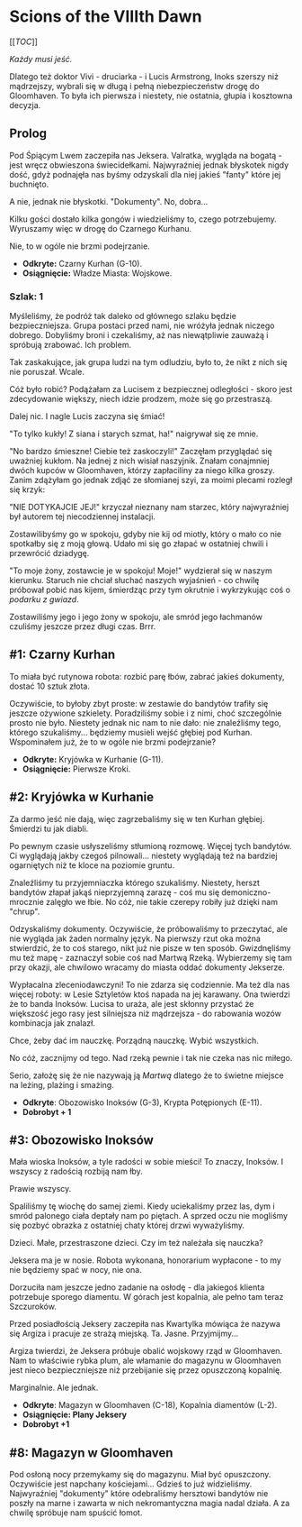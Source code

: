 # Scions of the VIIIth Dawn

[[_TOC_]]

_Każdy musi jeść._

Dlatego też doktor Vivi - druciarka - i Lucis Armstrong, Inoks szerszy niż mądrzejszy, wybrali się w długą i pełną niebezpieczeństw drogę do Gloomhaven.
To była ich pierwsza i niestety, nie ostatnia, głupia i kosztowna decyzja.

## Prolog

Pod Śpiącym Lwem zaczepiła nas Jeksera. Valratka, wygląda na bogatą - jest wręcz obwieszona świecidełkami.
Najwyraźniej jednak błyskotek nigdy dość, gdyż podnajęła nas byśmy odzyskali dla niej jakieś "fanty" które jej buchnięto.

A nie, jednak nie błyskotki. "Dokumenty". No, dobra...

Kilku gości dostało kilka gongów i wiedzieliśmy to, czego potrzebujemy. Wyruszamy więc w drogę do Czarnego Kurhanu.

Nie, to w ogóle nie brzmi podejrzanie.

* **Odkryte:** Czarny Kurhan (G-10).
* **Osiągnięcie:** Władze Miasta: Wojskowe.

### Szlak: 1

Myśleliśmy, że podróż tak daleko od głównego szlaku będzie bezpieczniejsza. Grupa postaci przed nami, nie wróżyła jednak niczego dobrego. Dobyliśmy broni i czekaliśmy, aż nas niewątpliwie zauważą i spróbują zrabować. Ich problem.

Tak zaskakujące, jak grupa ludzi na tym odludziu, było to, że nikt z nich się nie poruszał. Wcale.

Cóż było robić? Podążałam za Lucisem z bezpiecznej odległości - skoro jest zdecydowanie większy, niech idzie prodzem, może się go przestraszą.

Dalej nic. I nagle Lucis zaczyna się śmiać!

"To tylko kukły! Z siana i starych szmat, ha!" naigrywał się ze mnie.
 
"No bardzo śmieszne! Ciebie też zaskoczyli!" Zaczęłam przyglądać się uważniej kukłom. Na jednej z nich wisiał naszyjnik. Znałam conajmniej dwóch kupców w Gloomhaven, którzy zapłaciliny za niego kilka groszy. Zanim zdążyłam go jednak zdjąć ze słomianej szyi, za moimi plecami rozległ się krzyk:
 
"NIE DOTYKAJCIE JEJ!" krzyczał nieznany nam starzec, który najwyraźniej był autorem tej niecodziennej instalacji.
 
Zostawilibyśmy go w spokoju, gdyby nie kij od miotły, który o mało co nie spotkałby się z moją głową. 
Udało mi się go złapać w ostatniej chwili i przewrócić dziadygę.

"To moje żony, zostawcie je w spokoju! Moje!" wydzierał się w naszym kierunku. Staruch nie chciał słuchać naszych wyjaśnień - co chwilę próbował pobić nas kijem, śmierdząc przy tym okrutnie i wykrzykując coś o _podarku z gwiazd_.

Zostawiliśmy jego i jego żony w spokoju, ale smród jego łachmanów czuliśmy jeszcze przez długi czas. Brrr.


## #1: Czarny Kurhan

To miała być rutynowa robota: rozbić parę łbów, zabrać jakieś dokumenty, dostać 10 sztuk złota.

Oczywiście, to byłoby zbyt proste: w zestawie do bandytów trafiły się jeszcze ożywione szkielety. Poradziliśmy sobie i z nimi, choć szczególnie prosto nie było. Niestety jednak nic nam to nie dało: nie znaleźliśmy tego, którego szukaliśmy... będziemy musieli wejść głębiej pod Kurhan. Wspominałem już, że to w ogóle nie brzmi podejrzanie?

* **Odkryte:** Kryjówka w Kurhanie (G-11).
* **Osiągnięcie:** Pierwsze Kroki.

## #2: Kryjówka w Kurhanie

Za darmo jeść nie dają, więc zagrzebaliśmy się w ten Kurhan głębiej. Śmierdzi tu jak diabli.

Po pewnym czasie usłyszeliśmy stłumioną rozmowę. Więcej tych bandytów. Ci wyglądają jakby czegoś pilnowali... niestety wyglądają też na bardziej ogarniętych niż te kloce na poziomie gruntu.

Znaleźliśmy tu przyjemniaczka którego szukaliśmy. Niestety, herszt bandytów złapał jakąś nieprzyjemną zarazę - coś mu się demoniczno-mrocznie zalęgło we łbie. No cóż, nie takie czerepy robiły już dzięki nam "chrup".

Odzyskaliśmy dokumenty. Oczywiście, że próbowaliśmy to przeczytać, ale nie wygląda jak żaden normalny język. Na pierwszy rzut oka można stwierdzić, że to coś starego, nikt już nie pisze w ten sposób. Gwizdnęliśmy mu też mapę - zaznaczył sobie coś nad Martwą Rzeką. Wybierzemy się tam przy okazji, ale chwilowo wracamy do miasta oddać dokumenty Jekserze.

Wypłacalna zleceniodawczyni! To nie zdarza się codziennie. Ma też dla nas więcej roboty: w Lesie Sztyletów ktoś napada na jej karawany. Ona twierdzi że to banda Inoksów. Lucisa to uraża, ale jest skłonny przystać że większość jego rasy jest silniejsza niż mądrzejsza - do rabowania wozów kombinacja jak znalazł.

Chce, żeby dać im nauczkę. Porządną nauczkę. Wybić wszystkich.

No cóż, zacznijmy od tego. Nad rzeką pewnie i tak nie czeka nas nic miłego.

Serio, założę się że nie nazywają ją _Martwą_ dlatego że to świetne miejsce na leżing, plażing i smażing.

* **Odkryte**: Obozowisko Inoksów (G-3), Krypta Potępionych (E-11).
* **Dobrobyt + 1**

## #3: Obozowisko Inoksów

Mała wioska Inoksów, a tyle radości w sobie mieści! To znaczy, Inoksów. I wszyscy z radością rozbiją nam łby.

Prawie wszyscy.

Spaliliśmy tę wiochę do samej ziemi. Kiedy uciekaliśmy przez las, dym i smród palonego ciała deptały nam po piętach. A sprzed
oczu nie mogliśmy się pozbyć obrazka z ostatniej chaty której drzwi wyważyliśmy.

Dzieci. Małe, przestraszone dzieci. Czy im też należała się nauczka?

Jeksera ma je w nosie. Robota wykonana, honorarium wypłacone - to my nie będziemy spać w nocy, nie ona.

Dorzuciła nam jeszcze jedno zadanie na osłodę - dla jakiegoś klienta potrzebuje sporego diamentu. W górach jest kopalnia, ale 
pełno tam teraz Szczuroków.

Przed posiadłością Jeksery zaczepiła nas Kwartylka mówiąca że nazywa się Argiza i pracuje ze strażą miejską. Ta. Jasne. Przyjmijmy...

Argiza twierdzi, że Jeksera próbuje obalić wojskowy rząd w Gloomhaven. Nam to właściwie rybka plum, ale włamanie do magazynu w Gloomhaven jest nieco bezpieczniejsze niż przebijanie się przez opuszczoną kopalnię.

Marginalnie. Ale jednak.

* **Odkryte**: Magazyn w Gloomhaven (C-18), Kopalnia diamentów (L-2).
* **Osiągnięcie: Plany Jeksery**
* **Dobrobyt +1**

## #8: Magazyn w Gloomhaven

Pod osłoną nocy przemykamy się do magazynu. Miał być opuszczony. Oczywiście jest napchany kościejami... Gdzieś to już widzieliśmy.
Najwyraźniej "dokumenty" które odebraliśmy hersztowi bandytów nie poszły na marne i zawarta w nich nekromantyczna magia nadal działa.
A za chwilę spróbuje nam spuścić łomot.

